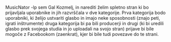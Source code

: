 MusicNator
-lp sem Gal Kozmelj,
in narediti želim spletno stran ki bo prijavljala uporabnike in jih razvrščala v dve kategorije. Prva kategorija bodo uporabniki, ki želijo ustvariti glasbo in imajo neke sposobnosti (znajo peti, igrati inštrumente) druga kategorija bi pa bili producerji in drugi (ki bi uredili glasbo prek svojega studia in jo uploadali na svojo stran) prijave bi bile mogoče z Facebookom (zaenkrat), kjer bi bile tudi povezave do te strani. 

